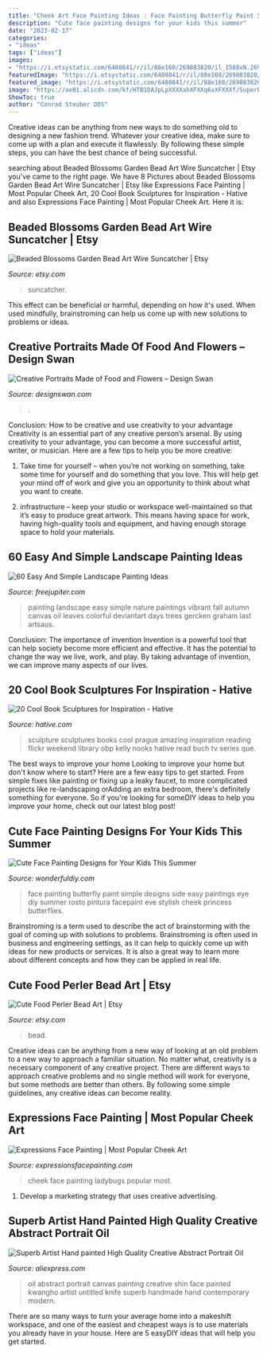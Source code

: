 ```yaml
---
title: "Cheek Art Face Painting Ideas : Face Painting Butterfly Paint Simple Designs Side Easy Paintings Eye Diy Summer Rosto Pintura Facepaint Eve Stylish Cheek Princess Butterflies"
description: "Cute face painting designs for your kids this summer"
date: "2023-02-17"
categories:
- "ideas"
tags: ["ideas"]
images:
- "https://i.etsystatic.com/6480841/r/il/88e160/269883820/il_1588xN.269883820.jpg"
featuredImage: "https://i.etsystatic.com/6480841/r/il/88e160/269883820/il_1588xN.269883820.jpg"
featured_image: "https://i.etsystatic.com/6480841/r/il/88e160/269883820/il_1588xN.269883820.jpg"
image: "https://ae01.alicdn.com/kf/HTB1DAJpLpXXXXahXFXXq6xXFXXXf/Superb-Artist-Hand-painted-High-Quality-Creative-Abstract-Portrait-Oil-Painting-On-Canvas-Handmade-Knife-Face.jpg"
ShowToc: true
author: "Conrad Steuber DDS"
---
```



Creative ideas can be anything from new ways to do something old to designing a new fashion trend. Whatever your creative idea, make sure to come up with a plan and execute it flawlessly. By following these simple steps, you can have the best chance of being successful.

	

		
searching about Beaded Blossoms Garden Bead Art Wire Suncatcher | Etsy you've came to the right page. We have 8 Pictures about Beaded Blossoms Garden Bead Art Wire Suncatcher | Etsy like Expressions Face Painting | Most Popular Cheek Art, 20 Cool Book Sculptures for Inspiration - Hative and also Expressions Face Painting | Most Popular Cheek Art. Here it is:
		
    
## Beaded Blossoms Garden Bead Art Wire Suncatcher | Etsy

<img loading=lazy src="https://i.etsystatic.com/6480841/r/il/88e160/269883820/il_1588xN.269883820.jpg" onerror="this.onerror=null;this.src='https://tse3.mm.bing.net/th?id=OIP.ON7cv0gcUSSnHvHZKKPTFQHaLE&amp;pid=15.1';" alt="Beaded Blossoms Garden Bead Art Wire Suncatcher | Etsy">

_Source: etsy.com_

>suncatcher. 

	

This effect can be beneficial or harmful, depending on how it's used. When used mindfully, brainstroming can help us come up with new solutions to problems or ideas.

    
## Creative Portraits Made Of Food And Flowers – Design Swan

<img loading=lazy src="https://img.designswan.com/2011/06/food/3.jpg" onerror="this.onerror=null;this.src='https://tse1.mm.bing.net/th?id=OIP.RSDDA-9BKw5ElEij_KPCqQHaKv&amp;pid=15.1';" alt="Creative Portraits Made of Food and Flowers – Design Swan">

_Source: designswan.com_

>. 

	

Conclusion: How to be creative and use creativity to your advantage
Creativity is an essential part of any creative person’s arsenal. By using creativity to your advantage, you can become a more successful artist, writer, or musician. Here are a few tips to help you be more creative:
1. Take time for yourself – when you’re not working on something, take some time for yourself and do something that you love. This will help get your mind off of work and give you an opportunity to think about what you want to create.

2. infrastructure – keep your studio or workspace well-maintained so that it’s easy to produce great artwork. This means having space for work, having high-quality tools and equipment, and having enough storage space to hold your materials.


    
## 60 Easy And Simple Landscape Painting Ideas

<img loading=lazy src="http://www.freejupiter.com/wp-content/uploads/2017/02/Easy-And-Simple-Landscape-Painting-Ideas-1.jpg" onerror="this.onerror=null;this.src='https://tse2.mm.bing.net/th?id=OIP.rtzM1U9felK_PbJ2VwlcgAHaSo&amp;pid=15.1';" alt="60 Easy And Simple Landscape Painting Ideas">

_Source: freejupiter.com_

>painting landscape easy simple nature paintings vibrant fall autumn canvas oil leaves colorful deviantart days trees gercken graham last artsaus. 

	

Conclusion: The importance of invention
Invention is a powerful tool that can help society become more efficient and effective. It has the potential to change the way we live, work, and play. By taking advantage of invention, we can improve many aspects of our lives.

    
## 20 Cool Book Sculptures For Inspiration - Hative

<img loading=lazy src="https://hative.com/wp-content/uploads/2014/05/book-sculptures/4-book-sculpture.jpg" onerror="this.onerror=null;this.src='https://tse1.mm.bing.net/th?id=OIP.D04cmw_PzFri0oNxxfPjFwHaJ4&amp;pid=15.1';" alt="20 Cool Book Sculptures for Inspiration - Hative">

_Source: hative.com_

>sculpture sculptures books cool prague amazing inspiration reading flickr weekend library obp kelly nooks hative read buch tv series que. 

	

The best ways to improve your home
Looking to improve your home but don't know where to start? Here are a few easy tips to get started. From simple fixes like painting or fixing up a leaky faucet, to more complicated projects like re-landscaping orAdding an extra bedroom, there's definitely something for everyone. So if you're looking for someDIY ideas to help you improve your home, check out our latest blog post!

    
## Cute Face Painting Designs For Your Kids This Summer

<img loading=lazy src="https://cdn.wonderfuldiy.com/wp-content/uploads/2016/06/Simple-side-butterfly.jpg" onerror="this.onerror=null;this.src='https://tse4.mm.bing.net/th?id=OIP.U5JTvHKeloW78nkno5IirgHaLI&amp;pid=15.1';" alt="Cute Face Painting Designs for Your Kids This Summer">

_Source: wonderfuldiy.com_

>face painting butterfly paint simple designs side easy paintings eye diy summer rosto pintura facepaint eve stylish cheek princess butterflies. 

	

Brainstroming is a term used to describe the act of brainstorming with the goal of coming up with solutions to problems. Brainstroming is often used in business and engineering settings, as it can help to quickly come up with ideas for new products or services. It is also a great way to learn more about different concepts and how they can be applied in real life.

    
## Cute Food Perler Bead Art | Etsy

<img loading=lazy src="https://i.etsystatic.com/21543254/r/il/c48418/2171057209/il_794xN.2171057209_fd4x.jpg" onerror="this.onerror=null;this.src='https://tse1.mm.bing.net/th?id=OIP.E4g_P7BB7W5lp7FHWracYwHaFj&amp;pid=15.1';" alt="Cute Food Perler Bead Art | Etsy">

_Source: etsy.com_

>bead. 

	

Creative ideas can be anything from a new way of looking at an old problem to a new way to approach a familiar situation. No matter what, creativity is a necessary component of any creative project. There are different ways to approach creative problems and no single method will work for everyone, but some methods are better than others. By following some simple guidelines, any creative ideas can become reality.

    
## Expressions Face Painting | Most Popular Cheek Art

<img loading=lazy src="http://expressionsfacepainting.com/images/3/9.jpg" onerror="this.onerror=null;this.src='https://tse4.mm.bing.net/th?id=OIP.wWWkSlJ0j7959gTBRBAfjAHaJ3&amp;pid=15.1';" alt="Expressions Face Painting | Most Popular Cheek Art">

_Source: expressionsfacepainting.com_

>cheek face painting ladybugs popular most. 

	

1. Develop a marketing strategy that uses creative advertising.

    
## Superb Artist Hand Painted High Quality Creative Abstract Portrait Oil

<img loading=lazy src="https://ae01.alicdn.com/kf/HTB1DAJpLpXXXXahXFXXq6xXFXXXf/Superb-Artist-Hand-painted-High-Quality-Creative-Abstract-Portrait-Oil-Painting-On-Canvas-Handmade-Knife-Face.jpg" onerror="this.onerror=null;this.src='https://tse3.mm.bing.net/th?id=OIP.F7u8uMhQwFAuZkUXrnQQHwHaKt&amp;pid=15.1';" alt="Superb Artist Hand painted High Quality Creative Abstract Portrait Oil">

_Source: aliexpress.com_

>oil abstract portrait canvas painting creative shin face painted kwangho artist untitled knife superb handmade hand contemporary modern. 

	

There are so many ways to turn your average home into a makeshift workspace, and one of the easiest and cheapest ways is to use materials you already have in your house. Here are 5 easyDIY ideas that will help you get started.

